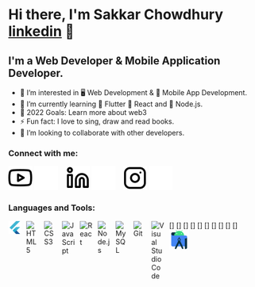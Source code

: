 # Hi there, I'm Sakkar Chowdhury [linkedin] 👋 
## I'm a Web Developer & Mobile Application Developer.

- 👀 I’m interested in 
                       🖥  Web Development & 
                       📱  Mobile App Development.
- 🌱 I’m currently learning 
                       🌱 Flutter 
                       🌱 React and 
                       🌱 Node.js.
- 🥅 2022 Goals: Learn more about web3
- ⚡ Fun fact: I love to sing, draw and read books. 
- 💞️ I’m looking to collaborate with other developers.

### Connect with me:

[![website](./img/youtube-light.svg)](https://www.youtube.com/SakkhorChowdhury#gh-light-mode-only)
[![website](./img/youtube-dark.svg)](https://www.youtube.com/SakkhorChowdhury#gh-dark-mode-only)
&nbsp;&nbsp;
[![website](./img/linkedin-light.svg)](https://www.linkedin.com/in/SkrChowdhury#gh-light-mode-only)
[![website](./img/linkedin-dark.svg)](https://www.linkedin.com/in/SkrChowdhury#gh-dark-mode-only)
&nbsp;&nbsp;
[![website](./img/instagram-light.svg)](https://www.instagram.com/SkrChowdhury#gh-light-mode-only)
[![website](./img/instagram-dark.svg)](https://www.instagram.com/SkrChowdhury#gh-dark-mode-only)


### Languages and Tools:
[<img align="left" alt="HTML5" width="26px" src="https://github.com/devicons/devicon/blob/v2.15.1/icons/flutter/flutter-original.svg" style="padding-right:10px;" />]
[<img align="left" alt="HTML5" width="26px" src="https://cdn.jsdelivr.net/gh/devicons/devicon/icons/html5/html5-original.svg" style="padding-right:10px;" />]
[<img align="left" alt="CSS3" width="26px" src="https://cdn.jsdelivr.net/gh/devicons/devicon/icons/css3/css3-original.svg" style="padding-right:10px;" />]
[<img align="left" alt="JavaScript" width="26px" src="https://cdn.jsdelivr.net/gh/devicons/devicon/icons/javascript/javascript-original.svg" style="padding-right:10px;" />]
[<img align="left" alt="React" width="26px" src="https://cdn.jsdelivr.net/gh/devicons/devicon/icons/react/react-original.svg" style="padding-right:10px;" />]
[<img align="left" alt="Node.js" width="26px" src="https://cdn.jsdelivr.net/gh/devicons/devicon/icons/nodejs/nodejs-original.svg" style="padding-right:10px;" />]
[<img align="left" alt="MySQL" width="26px" src="https://cdn.jsdelivr.net/gh/devicons/devicon/icons/mysql/mysql-original.svg" style="padding-right:10px;" />]
[<img align="left" alt="Git" width="26px" src="https://cdn.jsdelivr.net/gh/devicons/devicon/icons/git/git-original.svg" style="padding-right:10px;" />]
[<img align="left" alt="Visual Studio Code" width="26px" src="https://cdn.jsdelivr.net/gh/devicons/devicon/icons/vscode/vscode-original.svg" style="padding-right:10px;" />]
[<img align="left" alt="Visual Studio Code" width="40px" src="https://github.com/devicons/devicon/blob/v2.15.1/icons/androidstudio/androidstudio-original.svg" style="padding-right:10px;" />]

<br />
<br />



[youtube]: https://www.youtube.com/SakkhorChowdhury
[instagram]: https://www.instagram.com/SkrChowdhury
[linkedin]: https://www.linkedin.com/in/SkrChowdhury

